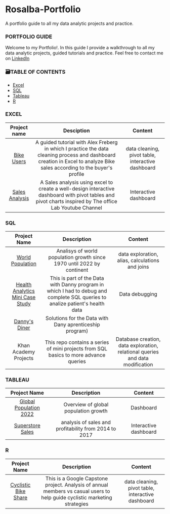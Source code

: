 # Rosalba-Portfolio
A portfolio guide to all my data analytic projects and practice.

### PORTFOLIO GUIDE ###

Welcome to my Portfolio!. In this guide I provide a walkthrough to all my data analytic projects, guided tutorials and practice.
Feel free to contact me on [LinkedIn](https://www.linkedin.com/in/rosalba-martin-miami/)


### 🗃️TABLE OF CONTENTS ###

* [Excel](https://github.com/rosalbamartin/Rosalba-Portfolio#Excel)
* [SQL](https://github.com/rosalbamartin/Rosalba-Portfolio#SQL)
* [Tableau](https://github.com/rosalbamartin/Rosalba-Portfolio#Tableau)
* [R](https://github.com/rosalbamartin/Rosalba-Portfolio#R) 



### EXCEL ###
| Project name | Desciption | Content |
| :---: | :---: | :---: |
|  [Bike Users](https://github.com/rosalbamartin/Excel/blob/main/Bike%20users%20EXCEL%20Project.xlsx) | A guided tutorial with Alex Freberg in which I practice the data cleaning process and dashboard creation in Excel to analyze Bike sales according to the buyer's profile | data cleaning, pivot table, interactive dashboard |
|  [Sales Analysis](https://github.com/rosalbamartin/Excel/blob/main/Bike%20users%20EXCEL%20Project.xlsx)| A Sales analysis using excel to create a well-design interactive dashboard with pivot tables and pivot charts inspired by The office Lab Youtube Channel |Interactive dashboard |


### SQL ###


| Project   Name | Description | Content |
| :---: | :---: | :---: |
| [World Population](https://github.com/rosalbamartin/SQL/blob/main/World%20Population)| Analisys of world population growth since 1970 until 2022 by continent | data exploration, alias, calculations and joins |     
| [Health Analytics Mini Case Study](https://github.com/rosalbamartin/SQL/blob/main/Health%20Analytics%20Mini%20Case%20Study.md)| This is part of the Data with Danny program  in which I had to debug and complete SQL queries to analize patient's health data | Data debugging |
| [Danny's Diner](https://github.com/rosalbamartin/SQL/blob/main/Danny's%20Diner.md)|Solutions for the Data with Dany aprenticeship program) | 
| Khan Academy Projects | This repo contains a series of mini projects from SQL basics to more advance queries | Database creation, data exploration, relational queries and data modification |



### TABLEAU ###
 
| Project Name | Description | Content |
| :---: | :---: | :---: |
| [Global Population 2022](https://public.tableau.com/app/profile/rosalba.martin/viz/GlobalPopulation2022/Dashboard1) | Overview of global population growth       | Dashboard  |  
| [Superstore Sales](https://public.tableau.com/app/profile/rosalba.martin/viz/SuperstoreAnalysis_16709485167360/Dashboard1) | analysis of sales and profitability from 2014 to 2017 | Interactive dashboard | 

### R ###
                                                
| Project Name | Description | Content |
| :---: | :---: | :---: |
| [Cyclistic Bike Share](https://github.com/rosalbamartin/Cyclistic-Bike-share-Data-Analysis)  | This is a Google Capstone project. Analysis of annual members vs casual users to help guide cyclistic marketing strategies  | data cleaning, pivot table, interactive dashboard |
